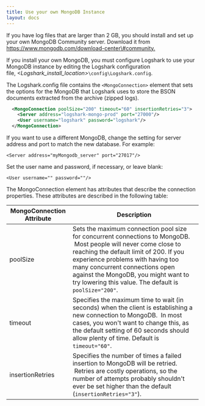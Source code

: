```yaml
---
title: Use your own MongoDB Instance
layout: docs
---
```




If you have log files that are larger than 2 GB, you should install and set up your own MongoDB Community server. Download it from [https://www.mongodb.com/download-center\#community.
](https://www.mongodb.com/download-center)

If you install your own MongoDB, you must configure Logshark to use your MongoDB instance by editing the Logshark configuration file, *\<Logshark_install_location>*`\config\Logshark.config`.

The Logshark.config file contains the `<MongoConnection>` element that sets the options for the MongoDB that Logshark uses to store the BSON documents extracted from the archive (zipped logs).

```xml
  <MongoConnection poolSize="200" timeout="60" insertionRetries="3"> 
    <Server address="logshark-mongo-prod" port="27000"/> 
    <User username="logshark" password="logshark"/> 
  </MongoConnection> 
```


If you want to use a different MongoDB, change the setting for server address and port to match the new database. 
For example: 


`<Server address="myMongodb_server" port="27017"/>`

Set the user name and password, if necessary, or leave blank:

`<User username="" password=""/>`

The MongoConnection element has attributes that describe the connection properties. These attributes are described in the following table:

| MongoConnection Attribute | Description 
|---------------------------|----------------------------------------------------------------
|poolSize | Sets the maximum connection pool size for concurrent connections to MongoDB.  Most people will never come close to reaching the default limit of 200. If you experience problems with having too many concurrent connections open against the MongoDB, you might want to try lowering this value. The default is `poolSize="200"`.
|timeout  | Specifies the maximum time to wait (in seconds) when the client is establishing a new connection to MongoDB.  In most cases, you won't want to change this, as the default setting of 60 seconds should allow plenty of time. Default is `timeout="60"`.
|insertionRetries | Specifies the number of times a failed insertion to MongoDB will be retried.  Retries are costly operations, so the number of attempts probably shouldn't ever be set higher than the default (`insertionRetries="3"`).

